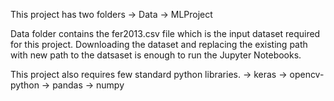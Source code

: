 This project has two folders
	-> Data 
	-> MLProject

Data folder contains the fer2013.csv file which is the input dataset required for this project. Downloading the dataset and replacing the existing path with new path to the datsaset is enough to run the Jupyter Notebooks. 

This project also requires few standard python libraries. 
	-> keras
	-> opencv-python
	-> pandas
	-> numpy


